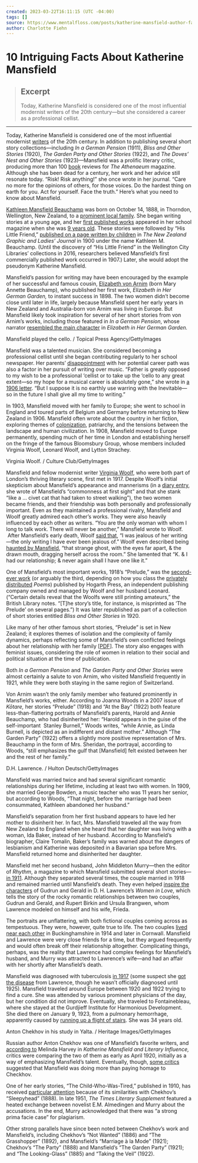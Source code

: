 ```yaml
---
created: 2023-03-22T16:11:15 (UTC -04:00)
tags: []
source: https://www.mentalfloss.com/posts/katherine-mansfield-author-facts
author: Charlotte Fiehn
---
```


# 10 Intriguing Facts About Katherine Mansfield

> ## Excerpt
> Today, Katherine Mansfield is considered one of the most influential modernist writers of the 20th century—but she considered a career as a professional cellist.

---
Today, Katherine Mansfield is considered one of the most influential modernist [writers](https://www.mentalfloss.com/section/writing) of the 20th century. In addition to publishing several short story collections—including *In a German Pension* (1911), *Bliss and Other Stories* (1920), *The Garden Party and Other Stories* (1922), and *The Doves’ Nest and Other Stories* (1923)—Mansfield was a prolific literary critic, producing more than 100 [book](https://www.mentalfloss.com/section/books) reviews for *The Athenaeum* magazine. Although she has been dead for a century, her work and her advice still resonate today. “Risk! Risk anything!” she once wrote in her journal. “Care no more for the opinions of others, for those voices. Do the hardest thing on earth for you. Act for yourself. Face the truth.” Here’s what you need to know about Mansfield.

[Kathleen Mansfield Beauchamp](https://www.bl.uk/people/katherine-mansfield) was born on October 14, 1888, in Thorndon, Wellington, New Zealand, to a [prominent local family](https://www.poetryfoundation.org/poets/katherine-mansfield). She began writing stories at a young age, and her [first published works](https://web.archive.org/web/20081014065750/http:/www.katherinemansfield.com/mansfield/her_write.asp) appeared in her school magazine when she was [9 years old](https://natlib.govt.nz/records/35826934?search%5Bi%5D%5Bname_authority_id%5D=-116607&search%5Bpath%5D=items). These stories were followed by “His Little Friend,” [published on a page written by children](https://wellington.recollect.co.nz/nodes/view/2515) in *The New Zealand Graphic and Ladies’ Journal* in 1900 under the name Kathleen M. Beauchamp. (Until the discovery of “His Little Friend” in the Wellington City Libraries’ collections in 2016, researchers believed Mansfield’s first commercially published work occurred in 1907.) Later, she would adopt the pseudonym Katherine Mansfield.

Mansfield’s passion for writing may have been encouraged by the example of her successful and famous cousin, [Elizabeth von Arnim](https://elizabethvonarnimsociety.org/about-elizabeth-von-arnim/biography/) (born Mary Annette Beauchamp), who published her first work, *Elizabeth in Her German Garden,* to instant success in 1898. The two women didn’t become close until later in life, largely because Mansfield spent her early years in New Zealand and Australia-born von Arnim was living in Europe. But Mansfield likely took inspiration for several of her short stories from von Arnim’s works, including those featured in *In a German Pension*, whose narrator [resembled the main character](https://academic.oup.com/edinburgh-scholarship-online/book/34050) in *Elizabeth in Her* *German Garden.*

Mansfield played the cello. / Topical Press Agency/GettyImages

Mansfield was a talented musician. She considered becoming a professional cellist until she began contributing regularly to her school newspaper. Her parents’ [disappointment](https://www.katherinemansfield.com/about/katherine-mansfield) with her potential career path was also a factor in her pursuit of writing over music. “Father is greatly opposed to my wish to be a professional ‘cellist or to take up the ‘cello to any great extent—so my hope for a musical career is absolutely gone,” she wrote in [a 1906 letter](https://books.google.com/books?id=Ul4GEAAAQBAJ&newbks=1&newbks_redir=0&lpg=PT47&dq=katherine%20mansfield%20cellist%20stage%20name&pg=PT47#v=onepage&q=katherine%20mansfield%20cellist%20stage%20name&f=false). “But I suppose it is no earthly use warring with the Inevitable—so in the future I shall give all my time to writing.”

In 1903, Mansfield moved with her family to Europe; she went to school in England and toured parts of Belgium and Germany before returning to New Zealand in 1906. Mansfield often wrote about the country in her fiction, exploring themes of [colonization](https://www.read-nz.org/writer/mansfield-katherine/), patriarchy, and the tensions between the landscape and human civilization. In 1908, Mansfield moved to Europe permanently, spending much of her time in London and establishing herself on the fringe of the famous Bloomsbury Group, whose members included Virginia Woolf, Leonard Woolf, and Lytton Strachey.

Virginia Woolf. / Culture Club/GettyImages

Mansfield and fellow modernist writer [Virginia Woolf](https://www.mentalfloss.com/biographies/authors/610417-virginia-woolf-books-facts-quotes-and-death), who were both part of London’s thriving literary scene, first met in 1917. Despite Woolf’s initial skepticism about Mansfield’s appearance and mannerisms (in a [diary entry](https://books.google.com/books?id=74oONFoebsAC&newbks=1&newbks_redir=0&lpg=PA16&dq=virginia%20woolf%20%2B%20%E2%80%9Cstinks%20like%20a%20civet%20cat%20that%20had%20taken%20to%20street%20walking%22&pg=PA16#v=onepage&q=virginia%20woolf%20+%20%E2%80%9Cstinks%20like%20a%20civet%20cat%20that%20had%20taken%20to%20street%20walking%22&f=false), she wrote of Mansfield’s “commonness at first sight” and that she stank “like a … civet cat that had taken to street walking”), the two women became friends, and their friendship was both personally and professionally important. Even as they maintained a professional rivalry, Mansfield and Woolf greatly admired each other’s works. They were also heavily influenced by each other as writers. “You are the only woman with whom I long to talk work. There will never be another,” Mansfield wrote to Woolf.  After Mansfield’s early death, Woolf [said that](https://books.google.com/books?id=_Fn2kILpMkoC&newbks=1&newbks_redir=0&lpg=PA75&dq=%E2%80%9CI%20was%20jealous%20of%20her%20writing.%20The%20only%20writing%20I%20have%20ever%20been%20jealous%20of.%E2%80%9D&pg=PA75#v=onepage&q=%E2%80%9CI%20was%20jealous%20of%20her%20writing.%20The%20only%20writing%20I%20have%20ever%20been%20jealous%20of.%E2%80%9D&f=false), “I was jealous of her writing—the only writing I have ever been jealous of.” Woolf even described being [haunted by Mansfield](https://books.google.com/books?id=YnsxEAAAQBAJ&newbks=1&newbks_redir=0&lpg=PA235&dq=%22%E2%80%9Cstrange%20ghost%2C%20with%20the%20eyes%20far%20apart%2C%20%26%20the%20drawn%20mouth%2C%20dragging%20herself%20across%20the%20room.%E2%80%9D&pg=PA235#v=onepage&q=%22%E2%80%9Cstrange%20ghost,%20with%20the%20eyes%20far%20apart,%20&%20the%20drawn%20mouth,%20dragging%20herself%20across%20the%20room.%E2%80%9D&f=false), “that strange ghost, with the eyes far apart, & the drawn mouth, dragging herself across the room.” She lamented that “K. & I had our relationship; & never again shall I have one like it.”

One of Mansfield’s most important works, 1918’s “Prelude,” was the [second-ever work](https://www.bl.uk/collection-items/prelude-by-katherine-mansfield) (or arguably the third, depending on how you class the [privately distributed](https://www.modernistarchives.com/person/cecil-nathan-sidney-woolf) *Poems*) published by Hogarth Press, an independent publishing company owned and managed by Woolf and her husband Leonard. (“Certain details reveal that the Woolfs were still printing amateurs,” the British Library notes. “\[T\]he story’s title, for instance, is misprinted as ‘The Prelude’ on several pages.”) It was later republished as part of a collection of short stories entitled *Bliss and Other Stories* in 1920.

Like many of her other famous short stories, “Prelude” is set in New Zealand; it explores themes of isolation and the complexity of family dynamics, perhaps reflecting some of Mansfield’s own conflicted feelings about her relationship with her family \[[PDF](https://ojs.victoria.ac.nz/kotare/article/view/776/585)\]. The story also engages with feminist issues, considering the role of women in relation to their social and political situation at the time of publication.

Both *In a German Pension* and *The Garden Party* *and Other Stories* were almost certainly a salute to von Arnim, who visited Mansfield frequently in 1921, while they were both staying in the same region of Switzerland.

Von Arnim wasn’t the only family member who featured prominently in Mansfield’s works, either. According to Joanna Woods in a 2007 issue of *Kōtare,* her stories “Prelude” (1918) and “At the Bay” (1922) both feature less-than-flattering portraits of Mansfield’s parents, Harold and Annie Beauchamp, who had disinherited her: “Harold appears in the guise of the self-important  Stanley Burnell,” Woods writes, “while Annie, as Linda Burnell, is depicted as an indifferent and distant mother.” Although “The Garden Party” (1922) offers a slightly more positive representation of Mrs. Beauchamp in the form of Mrs. Sheridan, the portrayal, according to Woods, “still emphasizes the gulf that \[Mansfield\] felt existed between her and the rest of her family.”

D.H. Lawrence. / Hulton Deutsch/GettyImages

Mansfield was married twice and had several significant romantic relationships during her lifetime, including at least two with women. In 1909, she married George Bowden, a music teacher who was 11 years her senior, but according to Woods, “That night, before the  marriage had been consummated, Kathleen abandoned her husband.”

Mansfield’s separation from her first husband appears to have led her mother to disinherit her. In fact, Mrs. Mansfield traveled all the way from New Zealand to England when she heard that her daughter was living with a woman, Ida Baker, instead of her husband. According to Mansfield’s biographer, Claire Tomalin, Baker’s family was warned about the dangers of lesbianism and Katherine was deposited in a Bavarian spa before Mrs. Mansfield returned home and disinherited her daughter.

Mansfield met her second husband, John Middleton Murry—then the editor of *Rhythm*, a magazine to which Mansfield submitted several short stories—[in 1911](https://campuspress.yale.edu/modernbritishnovel/katherine-mansfield-chronology/). Although they separated several times, the couple married in 1918 and remained married until Mansfield’s death. They even helped [inspire the characters](https://web.archive.org/web/20100619045749/http:/www.katherinemansfield.net/life/lawrence.html) of Gudrun and Gerald in D. H. Lawrence’s *Women in Love*, which tells the story of the rocky romantic relationships between two couples, Gudrun and Gerald, and Rupert Birkin and Ursula Brangwen, whom Lawrence modeled on himself and his wife, Frieda.

The portraits are unflattering, with both fictional couples coming across as tempestuous. They were, however, quite true to life. The two couples [lived near each other](https://www.washingtonpost.com/archive/entertainment/books/1980/03/23/a-writers-life-love-affairs-and-literary-feuds/98e68fca-1c8a-4a92-8b07-3e864cf80fb4/) in Buckinghamshire in 1914 and later in Cornwall. Mansfield and Lawrence were very close friends for a time, but they argued frequently and would often break off their relationship altogether. Complicating things, perhaps, was the reality that Lawrence had complex feelings for Mansfield’s husband, and Murry was attracted to Lawrence’s wife—and had an affair with her shortly after Mansfield’s death.

Mansfield was diagnosed with tuberculosis [in 1917](https://www.katherinemansfield.com/article/mansfield-in-the-time-of-covid-19) (some suspect she [got the disease](https://www.nytimes.com/1988/05/15/books/a-genius-for-freindship-and-a-talent-for-hatred.html) from Lawrence, though he wasn’t officially diagnosed until 1925). Mansfield traveled around Europe between 1920 and 1922 trying to find a cure. She was attended by various prominent physicians of the day, but her condition did not improve. Eventually, she traveled to Fontainebleau, where she stayed at the Gurdjieff Institute for Harmonious Development. She died there on January 9, 1923, from a pulmonary hemorrhage, apparently caused by [running up a flight of stairs](https://www.ft.com/content/a92ecd8f-1544-47b5-b282-fe8df8681b63). She was 34 years old.

Anton Chekhov in his study in Yalta. / Heritage Images/GettyImages

Russian author Anton Chekhov was one of Mansfield’s favorite writers, and [according to](https://books.google.com/books?id=G6AkDQAAQBAJ&newbks=1&newbks_redir=0&lpg=PA120&dq=%E2%80%9Ca%20strong%20prima%20facie%20case%E2%80%9D%20%2B%20murry&pg=PA119#v=onepage&q=%E2%80%9Ca%20strong%20prima%20facie%20case%E2%80%9D%20+%20murry&f=false) Melinda Harvey in *Katherine Mansfield and Literary Influence,* critics were comparing the two of them as early as April 1920, initially as a way of emphasizing Mansfield’s talent. Eventually, though, [some critics](https://www.jstor.org/stable/2912862) suggested that Mansfield was doing more than paying homage to Checkhov.

One of her early stories, “The Child-Who-Was-Tired,” published in 1910, has received [particular attention](https://www.narrativemagazine.com/issues/fall-2010/fiction/child-who-was-tired-katherine-mansfield) because of its similarities with Chekhov’s “Sleepyhead” (1888). In late 1951, *The Times Literary Supplement* featured a heated exchange between novelist E.M. Almedingen and Murry about the accusations. In the end, Murry acknowledged that there was “a strong prima facie case” for plagiarism.

Other strong parallels have since been noted between Chekhov’s work and Mansfield’s, including Chekhov’s “Not Wanted” (1886) and “The Grasshopper” (1892), and Mansfield’s “Marriage à la Mode” (1921); Chekhov’s “The Party” (1888) and Mansfield’s “The Garden Party” (1921); and “The Looking-Glass” (1885) and “Taking the Veil” (1922).
